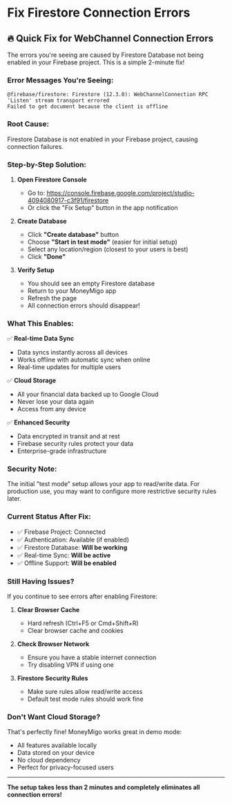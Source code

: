 # Fix Firestore Connection Errors

## 🔥 Quick Fix for WebChannel Connection Errors

The errors you're seeing are caused by Firestore Database not being enabled in your Firebase project. This is a simple 2-minute fix!

### Error Messages You're Seeing:
```
@firebase/firestore: Firestore (12.3.0): WebChannelConnection RPC 'Listen' stream transport errored
Failed to get document because the client is offline
```

### Root Cause:
Firestore Database is not enabled in your Firebase project, causing connection failures.

### Step-by-Step Solution:

1. **Open Firestore Console**
   - Go to: https://console.firebase.google.com/project/studio-4094080917-c3f91/firestore
   - Or click the "Fix Setup" button in the app notification

2. **Create Database**
   - Click **"Create database"** button
   - Choose **"Start in test mode"** (easier for initial setup)
   - Select any location/region (closest to your users is best)
   - Click **"Done"**

3. **Verify Setup**
   - You should see an empty Firestore database
   - Return to your MoneyMigo app
   - Refresh the page
   - All connection errors should disappear!

### What This Enables:

✅ **Real-time Data Sync**
- Data syncs instantly across all devices
- Works offline with automatic sync when online
- Real-time updates for multiple users

✅ **Cloud Storage**
- All your financial data backed up to Google Cloud
- Never lose your data again
- Access from any device

✅ **Enhanced Security**
- Data encrypted in transit and at rest
- Firebase security rules protect your data
- Enterprise-grade infrastructure

### Security Note:
The initial "test mode" setup allows your app to read/write data. For production use, you may want to configure more restrictive security rules later.

### Current Status After Fix:

- ✅ Firebase Project: Connected
- ✅ Authentication: Available (if enabled)
- ✅ Firestore Database: **Will be working**
- ✅ Real-time Sync: **Will be active**
- ✅ Offline Support: **Will be enabled**

### Still Having Issues?

If you continue to see errors after enabling Firestore:

1. **Clear Browser Cache**
   - Hard refresh (Ctrl+F5 or Cmd+Shift+R)
   - Clear browser cache and cookies

2. **Check Browser Network**
   - Ensure you have a stable internet connection
   - Try disabling VPN if using one

3. **Firestore Security Rules**
   - Make sure rules allow read/write access
   - Default test mode rules should work fine

### Don't Want Cloud Storage?

That's perfectly fine! MoneyMigo works great in demo mode:
- All features available locally
- Data stored on your device
- No cloud dependency
- Perfect for privacy-focused users

---

**The setup takes less than 2 minutes and completely eliminates all connection errors!**